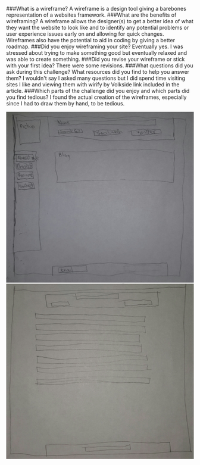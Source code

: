 ###What is a wireframe?
A wireframe is a design tool giving a barebones representation of a websites framework.
###What are the benefits of wireframing?
A wireframe allows the designer(s) to get a better idea of what they want the website to look like and to identify any potential problems or user experience issues early on and allowing for quick changes. Wireframes also have the potential to aid in coding by giving a better roadmap.
###Did you enjoy wireframing your site?
Eventually yes. I was stressed about trying to make something good but eventually relaxed and was able to create something.
###Did you revise your wireframe or stick with your first idea?
There were some revisions.
###What questions did you ask during this challenge? What resources did you find to help you answer them?
I wouldn't say I asked many questions but I did spend time visiting sites I like and viewing them with wirify by Volkside link included in the article.
###Which parts of the challenge did you enjoy and which parts did you find tedious?
I found the actual creation of the wireframes, especially since I had to draw them by hand, to be tedious.

![Wireframe Index](/week-2/imgs/Wireframe-index.jpg)
![Wireframe Blog Index](/week-2/imgs/wireframe-blog-index.jpg)